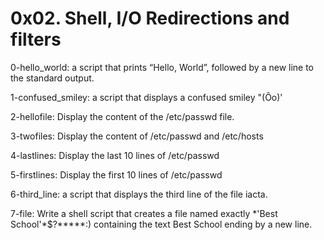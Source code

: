 # 0x02. Shell, I/O Redirections and filters

0-hello_world: a script that prints “Hello, World”, followed by a new line to the standard output.

1-confused_smiley: a script that displays a confused smiley "(Ôo)'

2-hellofile: Display the content of the /etc/passwd file.

3-twofiles: Display the content of /etc/passwd and /etc/hosts

4-lastlines: Display the last 10 lines of /etc/passwd

5-firstlines: Display the first 10 lines of /etc/passwd

6-third_line: a script that displays the third line of the file iacta.

7-file: Write a shell script that creates a file named exactly \*\'Best School\'\*$\?\*\*\*\*\*:) containing the text Best School ending by a new line.

